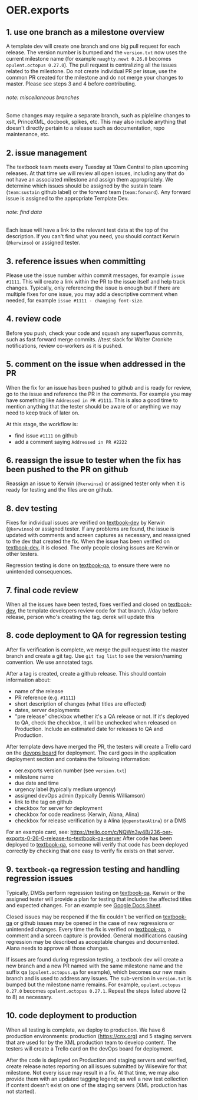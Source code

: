 # OER.exports

## 1. use one branch as a milestone overview
A template dev will create one branch and one big pull request for each release. The version number is bumped and the `version.txt` now uses the current milestone name (for example `naughty.newt 0.26.0` becomes `opulent.octopus 0.27.0`). The pull request is centralizing all the issues related to the milestone. Do not create individual PR per issue, use the common PR created for the milestone and do not merge your changes to master. Please see steps 3 and 4 before contributing.

###### note: miscellaneous branches
Some changes may require a separate branch, such as pipleline changes to xslt, PrinceXML, docbook, spikes, etc. This may also include anything that doesn't directly pertain to a release such as documentation, repo maintenance, etc.

## 2. issue management
The textbook team meets every Tuesday at 10am Central to plan upcoming releases. At that time we will review all open issues, including any that do not have an associated milestone and assign them appropriately. We determine which issues should be assigned by the sustain team (`team:sustain` github label) or the forward team (`team:forward`). Any forward issue is assigned to the appropriate Template Dev.

###### note: find data
Each issue will have a link to the relevant test data at the top of the description. If you can't find what you need, you should contact Kerwin (`@kerwinso`) or assigned tester.

## 3. reference issues when committing
Please use the issue number within commit messages, for example `issue #1111`. This will create a link within the PR to the issue itself and help track changes. Typically, only referencing the issue is enough but if there are multiple fixes for one issue, you may add a descriptive comment when needed, for example `issue #1111 - changing font-size`.

## 4. review code
Before you push, check your code and squash any superfluous commits, such as fast forward merge commits. //test slack for Walter Cronkite notifications, review co-workers as it is pushed. 

## 5. comment on the issue when addressed in the PR
When the fix for an issue has been pushed to github and is ready for review, go to the issue and reference the PR in the comments. For example you may have something like `Addressed in PR #1111`. This is also a good time to mention anything that the tester should be aware of or anything we may need to keep track of later on.

At this stage, the workflow is:
  - find issue `#1111` on github
  - add a comment saying `Addressed in PR #2222`

## 6. reassign the issue to tester when the fix has been pushed to the PR on github
Reassign an issue to Kerwin (`@kerwinso`) or assigned tester only when it is ready for testing and the files are on github.

## 8. dev testing
Fixes for individual issues are verified on [textbook-dev](https://textbook-dev.openstax.org) by Kerwin (`@kerwinso`) or assigned tester. If any problems are found, the issue is updated with comments and screen captures as necessary, and reassigned to the dev that created the fix. When the issue has been verified on [textbook-dev](https://textbook-dev.openstax.org), it is closed. The only people closing issues are Kerwin or other testers.

Regression testing is done on [textbook-qa](https://textbook-qa.openstax.org), to ensure there were no unintended consequences.

## 7. final code review
When all the issues have been tested, fixes verified and closed on [textbook-dev](https://textbook-dev.openstax.org), the template developers review code for that branch. //day before release, person who's creating the tag. derek will update this

## 8. code deployment to QA for regression testing
After fix verification is complete, we merge the pull request into the master branch and create a git tag. Use `git tag list` to see the version/naming convention. We use annotated tags.

After a tag is created, create a github release. This should contain information about:
 - name of the release
 - PR reference (e.g. `#1111`)
 - short description of changes (what titles are effected)
 - dates, server deployments
 - "pre release" checkbox whether it's a QA release or not. If it's deployed to QA, check the checkbox, it will be unchecked when released on Production. Include an estimated date for releases to QA and Production.

After template devs have merged the PR, the testers will create a Trello card on the [devops board](https://trello.com/b/5VGYnZS0/devops) for deployment. The card goes in the application deployment section and contains the following information:
 - oer.exports version number (see `version.txt`)
 - milestone name
 - due date and time
 - urgency label (typically medium urgency)
 - assigned devOps admin (typically Dennis Williamson)
 - link to the tag on github
 - checkbox for server for deployment
 - checkbox for code readiness (Kerwin, Alana, Alina)
 - checkbox for release verification by a Alina (`@openstaxAlina`) or a DMS

For an example card, see: https://trello.com/c/NQWn3w4B/236-oer-exports-0-26-0-release-to-textbook-qa-server
After code has been deployed to [textbook-qa](https://textbook-qa.openstax.org), someone will verify that code has been deployed correctly by checking that one easy to verify fix exists on that server.


## 9. `textbook-qa` regression testing and handling regression issues
Typically, DMSs perform regression testing on [textbook-qa](https://textbook-qa.openstax.org). Kerwin or the assigned tester will provide a plan for testing that includes the affected titles and expected changes. For an example see [Google Docs Sheet](https://docs.google.com/spreadsheets/d/10gtI0l43nnK557pilS8E1HlyervNngzcNVUBccgOyqo/edit#gid=0).

Closed issues may be reopened if the fix couldn't be verified on [textbook-qa](https://textbook-qa.openstax.org) or github issues may be opened in the case of new regressions or unintended changes.
Every time the fix is verified on [textbook-qa](https://textbook-qa.openstax.org), a comment and a screen capture is provided. General modifications causing regression may be described as acceptable changes and documented. Alana needs to approve all those changes.

If issues are found during regression testing, a textbook dev will create a new branch and a new PR named with the same milestone name and the suffix qa (`opulent.octopus.qa` for example), which becomes our new main branch and is used to address any issues. The sub-version in `version.txt` is bumped but the milestone name remains. For example, `opulent.octopus 0.27.0` becomes `opulent.octopus 0.27.1`. Repeat the steps listed above (2 to 8) as necessary.

## 10. code deployment to production
When all testing is complete, we deploy to production. We have 6 production environments: production (https://cnx.org) and 5 staging servers that are used for by the XML production team to develop content. The testers will create a Trello card on the devOps board for deployment.

After the code is deployed on Production and staging servers and verified, create release notes reporting on all issues submitted by Wisewire for that milestone. Not every issue may result in a fix. At that time, we may also provide them with an updated tagging legend; as well a new test collection if content doesn't exist on one of the staging servers (XML production has not started).

